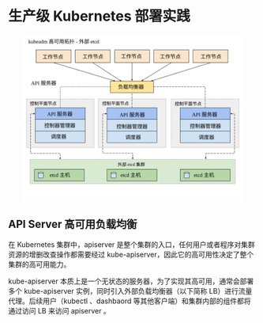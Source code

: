 # 生产级 Kubernetes 部署实践


<div  align="center">
	<img src="../assets/kubeadm-ha-topology-external-etcd.svg" width = "450"  align=center />
</div>


## API Server 高可用负载均衡

在 Kubernetes 集群中，apiserver 是整个集群的入口，任何用户或者程序对集群资源的增删改查操作都需要经过 kube-apiserver，因此它的高可用性决定了整个集群的高可用能力。

kube-apiserver 本质上是一个无状态的服务器，为了实现其高可用，通常会部署多个 kube-apiserver 实例，同时引入外部负载均衡器（以下简称 LB）进行流量代理。后续用户（kubectl 、dashbaord 等其他客户端）和集群内部的组件都将通过访问 LB 来访问 apiserver 。
